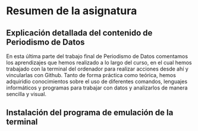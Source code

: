 # Resumen de la asignatura

## Explicación detallada del contenido de Periodismo de Datos ##

En esta última parte del trabajo final de Periodismo de Datos comentamos los aprendizajes que hemos realizado a lo largo del curso, en el cual hemos trabajado con la terminal del ordenador para realizar acciones desde ahí y vincularlas con Github. Tanto de forma práctica como teórica, hemos adquiridio conocimientos sobre el uso de diferentes comandos, lenguajes informáticos y programas para trabajar con datos y analizarlos de manera sencilla y visual.

## Instalación del programa de emulación de la terminal


